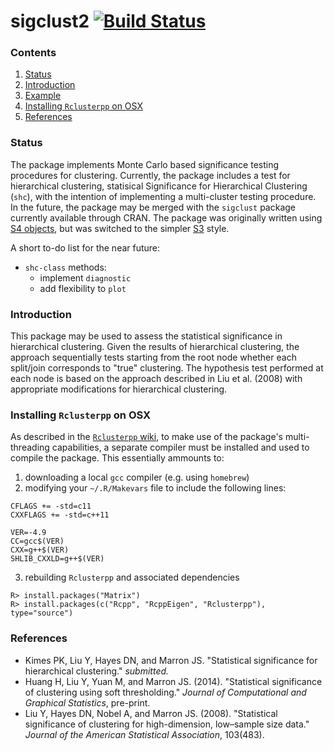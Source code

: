 sigclust2 [![Build Status](https://travis-ci.org/pkimes/sigclust2.svg)](https://travis-ci.org/pkimes/sigclust2)
=======================

### Contents
1. [Status](#status)
3. [Introduction](#intro)
4. [Example](#example)
5. [Installing `Rclusterpp` on OSX](#rclusterpp)
6. [References](#refs)


### <a name="status"></a> Status
The package implements Monte Carlo based significance testing procedures for
clustering. Currently, the package includes a test for hierarchical clustering,
statisical Significance for Hierarchical Clustering  (`shc`), with the intention of
implementing a multi-cluster testing procedure. In the future, the package may be
merged with the `sigclust` package currently available through CRAN. The package was
originally written using [S4 objects](http://adv-r.had.co.nz/S4.html), but was switched
to the simpler [S3](http://adv-r.had.co.nz/S3.html) style.

A short to-do list for the near future:
* `shc-class` methods:
  * implement `diagnostic`
  * add flexibility to `plot`


### <a name="intro"></a> Introduction
This package may be used to assess the statistical significance in
hierarchical clustering. Given the results of hierarchical clustering,
the approach sequentially tests starting from the root node whether each 
split/join corresponds to "true" clustering. The hypothesis test performed at 
each node is based on the approach described in Liu et al. (2008) with 
appropriate modifications for hierarchical clustering.


<!--
### <a name="example"></a> Example
Consider the `mtcars` dataset. The SHC testing procedure may be 
implemented for a specific clustering procedure, e.g. euclidean dissimilarity 
and average linkage, using the call:


```r
library(sigclust2)
##run HSigClust on toy dataset using Ward linkage
our_hsc <- shc(mtcars, metric="euclidean", linkage="ward")
```

```
## Error: !!  x must be matrix, use as.matrix(x) if necessary.  !!
```

In the above call to `HSCtest()` we use the default value of `alpha = 1`
which results in the procedure testing at all branches along the dendrogram.
Alternatively, we may have specified `alpha = 0.05` for the testing procedure
to iteratively test from the top using a FWER control stopping procedure 
originally described in Meinshausen et al. 2010. 


```r
##run SHC on toy dataset with FWER control at 0.05
## algorithm will skip all tests ignored by sequential
## FWER procedure.
short_hsc <- shc(mtcars, metric="euclidean", linkage="ward", 
                 alpha=0.05)
```

```
## Error: !!  x must be matrix, use as.matrix(x) if necessary.  !!
```

We can access the p-values at each node by calling the getter function, 
`p_norm`:

```r
##only print p-values for the last 5 merges
tail(short_hsc$p_norm)
```

```
## Error: object 'short_hsc' not found
```

The order of the p-values is according to the height of each branch, i.e. 
`our_hsc$p_norm[31, ]` corresponds to the highest, (n-1)st branch, at the 
top of the dendrogram. p-values of `2` correspond to branches not having enough
samples to test according to the `min_n` parameter. p-values of `-1`
correspond to branches skipped according to the FWER control procedure (these 
will supercede `2` values).  

A quick way to check the results is to simply `plot` the output. The 
corresponding dendrogram is returned with significant splits appropriately 
labeled:


```r
plot(our_hsc)
```

```
## Error: object 'our_hsc' not found
```

Other plotting options are possible. Suppose we are interested in looking at 
how Mercedes cars might be distributed along the dendrogram.


```r
##extract car maker names
makers <- sapply(strsplit(rownames(mtcars), ' '), '[[', 1)
mylabs <- ifelse(makers == "Merc",
                 "Mercedes", "other")

##plot dendrogram showing all p-values and include "mercedes" label
plot(our_hsc, groups=mylabs, labs=TRUE, fwer=FALSE, alpha=1)
```

```
## Error: object 'our_hsc' not found
```

Note that the call to `plot()` returns a `ggplot` object. Therefore, we can 
easily adjust the plot using any function from the `ggplot2` package. 

-->


### <a name="rclusterpp"></a> Installing `Rclusterpp` on OSX

As described in the [`Rclusterpp` wiki](rcpp), to make use of the package's multi-threading
capabilities, a separate compiler must be installed and used to compile the package. 
This essentially ammounts to:
1. downloading a local `gcc` compiler (e.g. using `homebrew`)  
2. modifying your `~/.R/Makevars` file to include the following lines:
```{sh}
CFLAGS += -std=c11
CXXFLAGS += -std=c++11

VER=-4.9
CC=gcc$(VER)
CXX=g++$(VER)
SHLIB_CXXLD=g++$(VER)
```
3. rebuilding `Rclusterpp` and associated dependencies
```{Rconsole}
R> install.packages("Matrix")
R> install.packages(c("Rcpp", "RcppEigen", "Rclusterpp"), type="source")
```


### <a name="refs"></a> References

* Kimes PK, Liu Y, Hayes DN, and Marron JS. "Statistical significance 
for hierarchical clustering." _submitted._
* Huang H, Liu Y, Yuan M, and Marron JS. (2014). "Statistical significance of 
clustering using soft thresholding." _Journal of Computational and Graphical Statistics_, pre-print.
* Liu Y, Hayes DN, Nobel A, and Marron JS. (2008). "Statistical significance of 
clustering for high-dimension, low–sample size data." 
_Journal of the American Statistical Association_, 103(483).



[rcpp]: https://github.com/nolanlab/Rclusterpp/wiki
